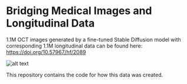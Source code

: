 # Bridging Medical Images and Longitudinal Data
1.1M OCT images generated by a fine-tuned Stable Diffusion model with corresponding 1.1M longitudinal data can be found here: https://doi.org/10.57967/hf/2089

![alt text](data/paper_image_1.png)

This repository contains the code for how this data was created.
